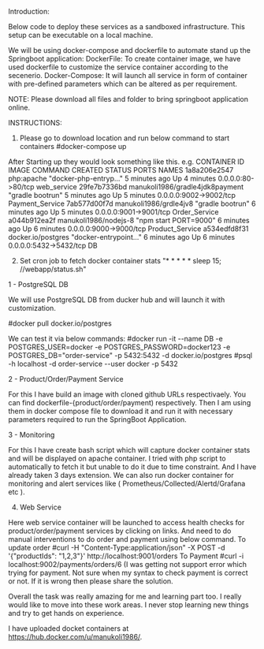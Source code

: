 Introduction:

Below code to deploy these services as a sandboxed infrastructure. This setup can be executable on a local machine.

We will be using docker-compose and dockerfile to automate stand up the Springboot application:
DockerFile: To create container image, we have used dockerfile to customize the service container according to the secenerio. 
Docker-Compose: It will launch all service in form of container with pre-defined parameters which can be altered as per requirement.

NOTE: Please download all files and folder to bring springboot application online.

INSTRUCTIONS:
1. Please go to download location and run below command to start containers
#docker-compose up

After Starting up they would look something like this. 
e.g.
CONTAINER ID        IMAGE                             COMMAND                  CREATED             STATUS                   PORTS                    NAMES
1a8a206e2547        php:apache                        "docker-php-entryp..."   5 minutes ago       Up 4 minutes             0.0.0.0:80->80/tcp       web_service
29fe7b7336bd        manukoli1986/gradle4jdk8payment   "gradle bootrun"         5 minutes ago       Up 5 minutes             0.0.0.0:9002->9002/tcp   Payment_Service
7ab577d00f7d        manukoli1986/grdle4jv8            "gradle bootrun"         6 minutes ago       Up 5 minutes             0.0.0.0:9001->9001/tcp   Order_Service
a044b912ea2f        manukoli1986/nodejs-8             "npm start PORT=9000"    6 minutes ago       Up 6 minutes             0.0.0.0:9000->9000/tcp   Product_Service
a534edfd8f31        docker.io/postgres                "docker-entrypoint..."   6 minutes ago       Up 6 minutes             0.0.0.0:5432->5432/tcp   DB

2. Set cron job to fetch docker container stats
"* * * * * sleep 15; /<Download-location>/webapp/status.sh" 

1 - PostgreSQL DB

We will use PostgreSQL DB from ducker hub and will launch it with customization.

#docker pull docker.io/postgres

We can test it via below commands:
#docker run -it --name DB -e POSTGRES_USER=docker -e POSTGRES_PASSWORD=docker123 -e POSTGRES_DB="order-service" -p 5432:5432 -d docker.io/postgres
#psql -h localhost -d order-service --user docker -p 5432


2 - Product/Order/Payment Service 

For this I have build an image with cloned github URLs respectivaely. You can find dockerfile-{product/order/payment) respectively. Then I am using them in docker compose file to download it and run it with necessary parameters required to run the SpringBoot Application.


3 - Monitoring 

For this I have create bash script which will capture docker container stats and will be displayed on apache container. I tried with php script to automatically to fetch it but unable to do it due to time constraint. And I have already taken 3 days extension. We can also run docker container for monitoring and alert services like ( Prometheus/Collected/Alertd/Grafana etc ). 

4. Web Service

Here web service container will be launched to access health checks for product/order/payment services by clicking on links. And need to do manual interventions to do order and payment using below command. 
To update order
#curl -H "Content-Type:application/json" -X POST -d '{"productIds": "1,2,3"}' http://localhost:9001/orders
To Payment
#curl -i localhost:9002/payments/orders/6
(I was getting not support error which trying for payment. Not sure when my syntax to check payment is correct or not. If it is wrong then please share the solution.

Overall the task was really amazing for me and learning part too. I really would like to move into these work areas. I never stop learning new things and try to get hands on experience. 


I have uploaded docket containers at <https://hub.docker.com/u/manukoli1986/>. 

